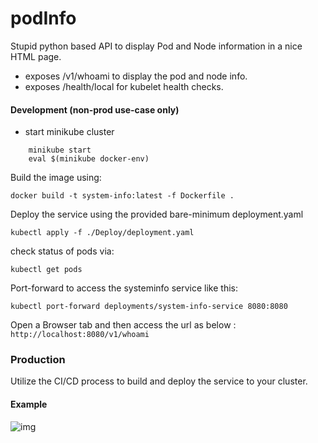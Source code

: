 # podInfo
Stupid python based API to display Pod and Node information in a nice HTML page.
 - exposes /v1/whoami to display the pod and node info.
 - exposes /health/local for kubelet health checks.



#### Development (non-prod use-case only)

- start minikube cluster
``` 
    minikube start
    eval $(minikube docker-env)
```
Build the image using:

```docker build -t system-info:latest -f Dockerfile .```

Deploy the service using the provided bare-minimum deployment.yaml

``` kubectl apply -f ./Deploy/deployment.yaml ```

check status of pods via:

```kubectl get pods ```

Port-forward to access the systeminfo service like this:

```kubectl port-forward deployments/system-info-service 8080:8080```

Open a Browser tab and then access the url as below :
```http://localhost:8080/v1/whoami```

### Production 

Utilize the CI/CD process to build and deploy the service to your cluster.

#### Example

![img](assets/system-info.png)

